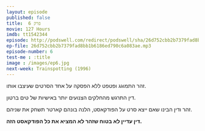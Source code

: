 ```yaml
---
layout: episode
published: false
title: 	פרק 6
movie: 127 Hours
imdb: tt1542344
episode: http://podswell.com/redirect/podswell/sha/26d752cbb2b7379fad8bb1b6186ed790c6a083ae.mp3?name=movietalker
ep-file: 26d752cbb2b7379fad8bb1b6186ed790c6a083ae.mp3
episode-number: 6
test-me : :title
image : /images/ep6.jpg
next-week: Trainspotting (1996)
---
```

זהר התמוגג ופטפט ללא הפסקה על אחד הסרטים שעיצבו אותו.

דין התרגש מהחלקים הצנועים יותר באישיות של טים ברטון.

זהר ודין הבינו שאם ייצא סרט על הפודקאסט, הלנה בונהם קארטר תשחק את שניהם.

**דין עדיין לא בטוח שזהר לא המציא את כל הפודקאסט הזה.**